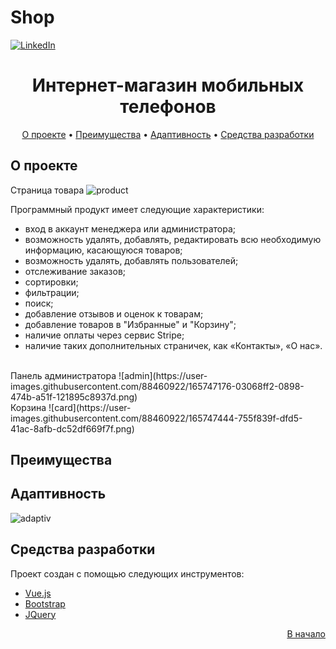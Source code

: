 # Shop
[![LinkedIn][linkedin-shield]][linkedin-url]
<h1 align="center">
  Интернет-магазин мобильных телефонов
  <br>
</h1>

<p align="center">
  <a href="#О проекте">О проекте</a> •
  <a href="#Преимущества">Преимущества</a> •
  <a href="#Адаптивность">Адаптивность</a> •
  <a href="#Средства разработки">Средства разработки</a> 
</p>

## О проекте
Страница товара
![product](https://user-images.githubusercontent.com/88460922/165744047-c8dae196-77ec-4853-8170-dbff0a2becd2.png)

Программный продукт имеет следующие характеристики:
  * вход в аккаунт менеджера или администратора;
  * возможность удалять, добавлять, редактировать всю необходимую информацию, касающуюся товаров;
  * возможность удалять, добавлять пользователей;
  * отслеживание заказов;
  * сортировки;
  * фильтрации;
  * поиск;
  * добавление отзывов и оценок к товарам;
  * добавление товаров в "Избранные" и "Корзину";
  * наличие оплаты через сервис Stripe;
  * наличие таких дополнительных страничек, как «Контакты», «О нас».
<br>
Панель администратора
![admin](https://user-images.githubusercontent.com/88460922/165747176-03068ff2-0898-474b-a51f-121895c8937d.png)

<br>
Корзина
![card](https://user-images.githubusercontent.com/88460922/165747444-755f839f-dfd5-41ac-8afb-dc52df669f7f.png)

## Преимущества


## Адаптивность
![adaptiv](https://user-images.githubusercontent.com/88460922/165740275-af65da12-4bf2-4915-b7e4-09fd9c42b434.png)

## Средства разработки
Проект создан с помощью следующих инструментов:
* [Vue.js](https://vuejs.org/)
* [Bootstrap](https://getbootstrap.com)
* [JQuery](https://jquery.com)

<p align="right"><a href="#top">В начало</a></p>

<!-- https://www.markdownguide.org/basic-syntax/#reference-style-links -->
[linkedin-shield]: https://img.shields.io/badge/-LinkedIn-black.svg?style=for-the-badge&logo=linkedin&colorB=555
[linkedin-url]: https://www.linkedin.com/in/uliana-ezubchik-14763a1a3/
